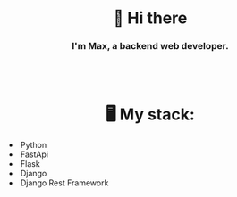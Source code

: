 <div align="center">
  <h1> 👋 Hi there</h1>
</div>

<div align="center">
   <h3>I'm Max, a backend web developer.</h3><br>
  ㅤ
</div>

<div align="center">
  <h1> 🖥️ My stack:</h1>
</div>
<div align="left">
  <li>Python</li>
  <li>FastApi</li>
  <li>Flask</li>
  <li>Django</li>
  <li>Django Rest Framework</li>
  ㅤ
</div>

<!--- ![alt text](https://github.com/Rxyalxrd/Rxyalxrd/blob/main/github-header-image.png?raw=true) --->
<!---
Rxyalxrd/Rxyalxrd is a ✨ special ✨ repository because its `README.md` (this file) appears on your GitHub profile.
You can click the Preview link to take a look at your changes.
--->
